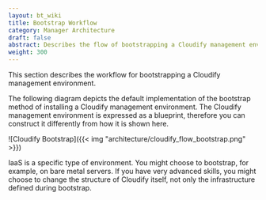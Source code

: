 ```yaml
---
layout: bt_wiki
title: Bootstrap Workflow
category: Manager Architecture
draft: false
abstract: Describes the flow of bootstrapping a Cloudify management environment
weight: 300
---
```

This section describes the workflow for bootstrapping a Cloudify management environment.

The following diagram depicts the default implementation of the bootstrap method of installing a Cloudify management environment. The Cloudify management environment is expressed as a blueprint, therefore you can construct it differently from how it is shown here.

![Cloudify Bootstrap]({{< img "architecture/cloudify_flow_bootstrap.png" >}})


IaaS is a specific type of environment. You might choose to bootstrap, for example, on bare metal servers. 
If you have very advanced skills, you might choose to change the structure of Cloudify itself, not only the infrastructure defined during bootstrap. 
